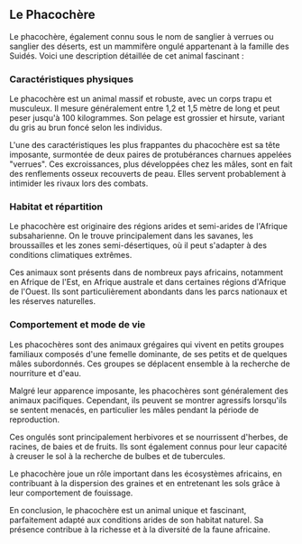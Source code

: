 ## Le Phacochère

Le phacochère, également connu sous le nom de sanglier à verrues ou sanglier des déserts, est un mammifère ongulé appartenant à la famille des Suidés. Voici une description détaillée de cet animal fascinant :

### Caractéristiques physiques

Le phacochère est un animal massif et robuste, avec un corps trapu et musculeux. Il mesure généralement entre 1,2 et 1,5 mètre de long et peut peser jusqu'à 100 kilogrammes. Son pelage est grossier et hirsute, variant du gris au brun foncé selon les individus.

L'une des caractéristiques les plus frappantes du phacochère est sa tête imposante, surmontée de deux paires de protubérances charnues appelées "verrues". Ces excroissances, plus développées chez les mâles, sont en fait des renflements osseux recouverts de peau. Elles servent probablement à intimider les rivaux lors des combats.

### Habitat et répartition

Le phacochère est originaire des régions arides et semi-arides de l'Afrique subsaharienne. On le trouve principalement dans les savanes, les broussailles et les zones semi-désertiques, où il peut s'adapter à des conditions climatiques extrêmes.

Ces animaux sont présents dans de nombreux pays africains, notamment en Afrique de l'Est, en Afrique australe et dans certaines régions d'Afrique de l'Ouest. Ils sont particulièrement abondants dans les parcs nationaux et les réserves naturelles.

### Comportement et mode de vie

Les phacochères sont des animaux grégaires qui vivent en petits groupes familiaux composés d'une femelle dominante, de ses petits et de quelques mâles subordonnés. Ces groupes se déplacent ensemble à la recherche de nourriture et d'eau.

Malgré leur apparence imposante, les phacochères sont généralement des animaux pacifiques. Cependant, ils peuvent se montrer agressifs lorsqu'ils se sentent menacés, en particulier les mâles pendant la période de reproduction.

Ces ongulés sont principalement herbivores et se nourrissent d'herbes, de racines, de baies et de fruits. Ils sont également connus pour leur capacité à creuser le sol à la recherche de bulbes et de tubercules.

Le phacochère joue un rôle important dans les écosystèmes africains, en contribuant à la dispersion des graines et en entretenant les sols grâce à leur comportement de fouissage.

En conclusion, le phacochère est un animal unique et fascinant, parfaitement adapté aux conditions arides de son habitat naturel. Sa présence contribue à la richesse et à la diversité de la faune africaine.